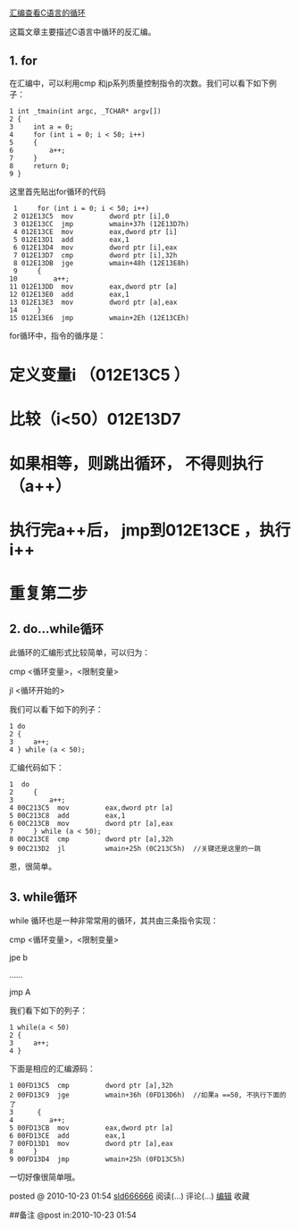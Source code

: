 #
[汇编查看C语言的循环](http://www.cnblogs.com/sld666666/archive/2010/10/23/1858828.html)

这篇文章主要描述C语言中循环的反汇编。

## 1\. for

在汇编中，可以利用cmp 和jp系列质量控制指令的次数。我们可以看下如下例子：

    1 int _tmain(int argc, _TCHAR* argv[])   
    2 {  
    3     int a = 0;  
    4     for (int i = 0; i < 50; i++)   
    5     {   
    6         a++;   
    7     }  
    8     return 0;  
    9 }

这里首先贴出for循环的代码

     1     for (int i = 0; i < 50; i++)   
     2 012E13C5  mov         dword ptr [i],0    
     3 012E13CC  jmp         wmain+37h (12E13D7h)    
     4 012E13CE  mov         eax,dword ptr [i]    
     5 012E13D1  add         eax,1    
     6 012E13D4  mov         dword ptr [i],eax    
     7 012E13D7  cmp         dword ptr [i],32h    
     8 012E13DB  jge         wmain+48h (12E13E8h)    
     9     {   
    10         a++;   
    11 012E13DD  mov         eax,dword ptr [a]    
    12 012E13E0  add         eax,1    
    13 012E13E3  mov         dword ptr [a],eax    
    14     }   
    15 012E13E6  jmp         wmain+2Eh (12E13CEh) 

for循环中，指令的循序是：

# 定义变量i （012E13C5 ）

# 比较（i<50）012E13D7

# 如果相等，则跳出循环， 不得则执行（a++）

# 执行完a++后， jmp到012E13CE ，执行i++

# 重复第二步

## 2\. do…while循环

此循环的汇编形式比较简单，可以归为：

cmp <循环变量>，<限制变量>

jl <循环开始的>

我们可以看下如下的列子：

    1 do   
    2 {   
    3     a++;   
    4 } while (a < 50);

汇编代码如下：

    1  do   
    2     {   
    3         a++;   
    4 00C213C5  mov         eax,dword ptr [a]    
    5 00C213C8  add         eax,1    
    6 00C213CB  mov         dword ptr [a],eax    
    7     } while (a < 50);   
    8 00C213CE  cmp         dword ptr [a],32h    
    9 00C213D2  jl          wmain+25h (0C213C5h)  //关键还是这里的一跳

恩，很简单。

## 3\. while循环

while 循环也是一种非常常用的循环，其共由三条指令实现：

cmp <循环变量>，<限制变量>

jpe b

……

jmp A

我们看下如下的列子：

    1 while(a < 50)   
    2 {   
    3     a++;   
    4 }

下面是相应的汇编源码：

    1 00FD13C5  cmp         dword ptr [a],32h    
    2 00FD13C9  jge         wmain+36h (0FD13D6h)  //如果a ==50, 不执行下面的了   
    3      {   
    4         a++;   
    5 00FD13CB  mov         eax,dword ptr [a]    
    6 00FD13CE  add         eax,1    
    7 00FD13D1  mov         dword ptr [a],eax    
    8     }   
    9 00FD13D4  jmp         wmain+25h (0FD13C5h) 

一切好像很简单哦。

posted @ 2010-10-23 01:54 [sld666666](http://www.cnblogs.com/sld666666/)
阅读(...) 评论(...) [编辑](https://i.cnblogs.com/EditPosts.aspx?postid=1858828) 收藏

##备注 
 @post in:2010-10-23 01:54